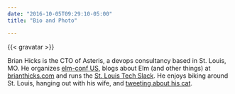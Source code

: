 ```yaml
---
date: "2016-10-05T09:29:10-05:00"
title: "Bio and Photo"

---
```


{{< gravatar >}}

Brian Hicks is the CTO of Asteris, a devops consultancy based in St. Louis, MO.
He organizes [elm-conf US](https://www.elm-conf.us/), blogs about Elm (and other
things) at [brianthicks.com](https://www.brianthicks.com/) and runs
the [St. Louis Tech Slack](https://stl-tech.github.io). He enjoys biking around
St. Louis, hanging out with his wife,
and [tweeting about his cat](https://twitter.com/brianhicks).
